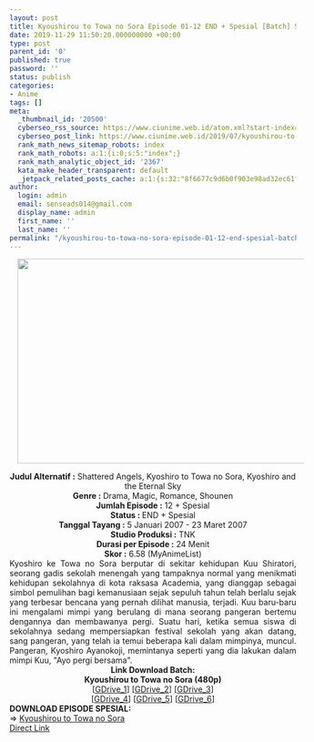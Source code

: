 ```yaml
---
layout: post
title: Kyoushirou to Towa no Sora Episode 01-12 END + Spesial [Batch] Subtitle Indonesia
date: 2019-11-29 11:50:20.000000000 +00:00
type: post
parent_id: '0'
published: true
password: ''
status: publish
categories:
- Anime
tags: []
meta:
  _thumbnail_id: '20500'
  cyberseo_rss_source: https://www.ciunime.web.id/atom.xml?start-index=1501&max-results=150
  cyberseo_post_link: https://www.ciunime.web.id/2019/07/kyoushirou-to-towa-no-sora-episode-01.html
  rank_math_news_sitemap_robots: index
  rank_math_robots: a:1:{i:0;s:5:"index";}
  rank_math_analytic_object_id: '2367'
  kata_make_header_transparent: default
  _jetpack_related_posts_cache: a:1:{s:32:"8f6677c9d6b0f903e98ad32ec61f8deb";a:2:{s:7:"expires";i:1653235997;s:7:"payload";a:0:{}}}
author:
  login: admin
  email: senseads014@gmail.com
  display_name: admin
  first_name: ''
  last_name: ''
permalink: "/kyoushirou-to-towa-no-sora-episode-01-12-end-spesial-batch-subtitle-indonesia/"
---
```

<div class="separator" style="clear: both; text-align: center;"><a href="https://1.bp.blogspot.com/-xC77Eozny5g/XSIeDgOZ0nI/AAAAAAAAbPM/y49jmECrxgswHVmOrs3O4o1O1zBN2h-zACLcBGAs/s1600/Kyoushirou%2Bto%2BTowa%2Bno%2BSora.jpg" imageanchor="1" style="margin-left: 1em; margin-right: 1em;"><img border="0" data-original-height="720" data-original-width="1280" height="360" src="{{ site.baseurl }}/assets/2019/11/Kyoushirou%2Bto%2BTowa%2Bno%2BSora.jpg" width="640" /></a></div>
<p>
<div style="text-align: center;"><b>Judul</b><b><b> Alternatif</b> :</b> Shattered Angels, Kyoshiro to Towa no Sora, Kyoshiro and the Eternal Sky</div>
<div style="text-align: center;"><b><b>Genre :</b></b> Drama, Magic, Romance, Shounen</div>
<div style="text-align: center;"><b>Jumlah Episode :</b> 12 + Spesial<br /><b>Status :&nbsp;</b>END + Spesial<br /><b>Tanggal Tayang :</b> 5 Januari 2007 - 23 Maret 2007<br /><b>Studio Produksi :</b> TNK<br /><b>Durasi per Episode :</b> 24 Menit</div>
<div style="text-align: center;"><b>Skor :</b> 6.58 (MyAnimeList)</div>
<div style="text-align: center;"></div>
<div style="text-align: justify;">Kyoshiro ke Towa no Sora berputar di sekitar kehidupan Kuu Shiratori, seorang gadis sekolah menengah yang tampaknya normal yang menikmati kehidupan sekolahnya di kota raksasa Academia, yang dianggap sebagai simbol pemulihan bagi kemanusiaan sejak sepuluh tahun telah berlalu sejak yang terbesar bencana yang pernah dilihat manusia, terjadi. Kuu baru-baru ini mengalami mimpi yang berulang di mana seorang pangeran bertemu dengannya dan membawanya pergi. Suatu hari, ketika semua siswa di sekolahnya sedang mempersiapkan festival sekolah yang akan datang, sang pangeran, yang telah ia temui beberapa kali dalam mimpinya, muncul. Pangeran, Kyoshiro Ayanokoji, memintanya seperti yang dia lakukan dalam mimpi Kuu, "Ayo pergi bersama".</div>
<div style="text-align: justify;"></div>
<div style="text-align: justify;"></div>
<div style="text-align: center;"><b>Link Download Batch:</b></div>
<div style="text-align: center;"><b>Kyoushirou to Towa no Sora (480p)</b></div>
<div style="text-align: center;">[<a href="https://drive.google.com/uc?export=download&amp;id=19IEVKOmgA6AsMmTAGpqxTMAD8D-i1aFk" target="_blank" rel="noopener">GDrive_1</a>] [<a href="https://drive.google.com/uc?export=download&amp;id=1AwHBh6WfFE--YhksJy7kgYIiddj84g_N" target="_blank" rel="noopener">GDrive_2</a>] [<a href="https://drive.google.com/uc?export=download&amp;id=1S6MpsM6ehdsfJsSzs_8BgvSowAOhaW_x" target="_blank" rel="noopener">GDrive_3</a>]<br />[<a href="https://drive.google.com/uc?id=1KrtCyPFpu06fT0IOXNDmIMmvnOst_0Fw" target="_blank" rel="noopener">GDrive_4</a>] [<a href="https://drive.google.com/uc?id=1Fu1xPBy9OJFaYBvqfgareL6AUKLN-MZx" target="_blank" rel="noopener">GDrive_5</a>] [<a href="https://drive.google.com/uc?id=1EjTgPTD-BH7yO3kXNjnN88cAjdLjyFvk" target="_blank" rel="noopener">GDrive_6</a>]
<div style="text-align: left;"></div>
<div style="text-align: left;"></div>
<div style="text-align: left;"><b>DOWNLOAD EPISODE SPESIAL:</b></div>
<div style="text-align: left;"></div>
<div style="text-align: left;">=&gt;&nbsp;<a href="https://www.ciunime.web.id/2019/07/kyoushirou-to-towa-no-sora-episode-01_7.html" target="_blank" rel="noopener">Kyoushirou to Towa no Sora</a></div>
<div style="text-align: left;"></div>
</div>
<link rel="stylesheet" href="https://cdnjs.cloudflare.com/ajax/libs/font-awesome/4.7.0/css/font-awesome.min.css" />
<div class="divbtn"> <a href="https://handymansurrender.com/fihup8buzv?key=94550f7ce39444073321dde3b8782f97" class="btn"><i class="fa fa-download"></i> Direct Link</a> </div>
